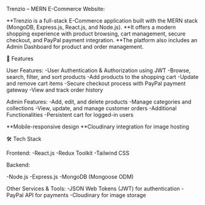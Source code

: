 Trenzio – MERN E-Commerce Website:

**Trenzio is a full-stack E-Commerce application built with the MERN stack (MongoDB, Express.js, React.js, and Node.js).
**It offers a modern shopping experience with product browsing, cart management, secure checkout, and PayPal payment integration.
**The platform also includes an Admin Dashboard for product and order management.

🚀 Features

User Features:
-User Authentication & Authorization using JWT
-Browse, search, filter, and sort products
-Add products to the shopping cart
-Update and remove cart items
-Secure checkout process with PayPal payment gateway
-View and track order history

Admin Features:
-Add, edit, and delete products
-Manage categories and collections
-View, update, and manage customer orders
-Additional Functionalities
-Persistent cart for logged-in users

**Mobile-responsive design
**Cloudinary integration for image hosting


🛠️ Tech Stack

Frontend:
-React.js
-Redux Toolkit
-Tailwind CSS

Backend:

-Node.js
-Express.js
-MongoDB (Mongoose ODM)

Other Services & Tools:
-JSON Web Tokens (JWT) for authentication
-PayPal API for payments
-Cloudinary for image storage
 
 

